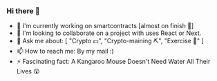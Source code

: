 ### Hi there 👋

- 🔭 I'm currently working on smartcontracts [almost on finish 🖤]  
- 👯 I'm looking to collaborate on a project with uses React or Next.
- 💬 Ask me about: [ "Crypto 💵", "Crypto-maining ⛏️", "Exercise 💪" ]
- 📫 How to reach me: By my mail :) 
- ⚡ Fascinating fact: A Kangaroo Mouse Doesn't Need Water All Their Lives 😲 

